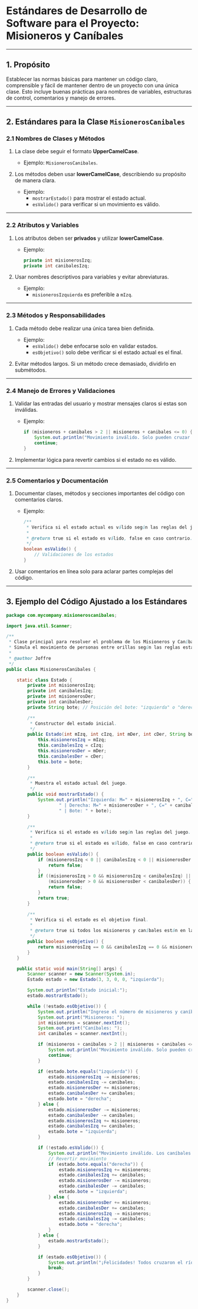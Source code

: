 # **Estándares de Desarrollo de Software para el Proyecto: Misioneros y Caníbales**

---

## **1. Propósito**

Establecer las normas básicas para mantener un código claro, comprensible y fácil de mantener dentro de un proyecto con una única clase. Esto incluye buenas prácticas para nombres de variables, estructuras de control, comentarios y manejo de errores.

---

## **2. Estándares para la Clase `MisionerosCanibales`**

### **2.1 Nombres de Clases y Métodos**
1. La clase debe seguir el formato **UpperCamelCase**.  
   - Ejemplo: `MisionerosCanibales`.

2. Los métodos deben usar **lowerCamelCase**, describiendo su propósito de manera clara.  
   - Ejemplo: 
     - `mostrarEstado()` para mostrar el estado actual.  
     - `esValido()` para verificar si un movimiento es válido.

---

### **2.2 Atributos y Variables**
1. Los atributos deben ser **privados** y utilizar **lowerCamelCase**.  
   - Ejemplo:
     ```java
     private int misionerosIzq;
     private int canibalesIzq;
     ```

2. Usar nombres descriptivos para variables y evitar abreviaturas.  
   - Ejemplo:
     - `misionerosIzquierda` es preferible a `mIzq`.

---

### **2.3 Métodos y Responsabilidades**
1. Cada método debe realizar una única tarea bien definida.  
   - Ejemplo:
     - `esValido()` debe enfocarse solo en validar estados.  
     - `esObjetivo()` solo debe verificar si el estado actual es el final.

2. Evitar métodos largos. Si un método crece demasiado, dividirlo en submétodos.

---

### **2.4 Manejo de Errores y Validaciones**
1. Validar las entradas del usuario y mostrar mensajes claros si estas son inválidas.  
   - Ejemplo:
     ```java
     if (misioneros + canibales > 2 || misioneros + canibales <= 0) {
         System.out.println("Movimiento inválido. Solo pueden cruzar 1 o 2 personas.");
         continue;
     }
     ```

2. Implementar lógica para revertir cambios si el estado no es válido.

---

### **2.5 Comentarios y Documentación**
1. Documentar clases, métodos y secciones importantes del código con comentarios claros.  
   - Ejemplo:
     ```java
     /**
      * Verifica si el estado actual es válido según las reglas del juego.
      * 
      * @return true si el estado es válido, false en caso contrario.
      */
     boolean esValido() {
         // Validaciones de los estados
     }
     ```

2. Usar comentarios en línea solo para aclarar partes complejas del código.

---

## **3. Ejemplo del Código Ajustado a los Estándares**

```java
package com.mycompany.misioneroscanibales;

import java.util.Scanner;

/**
 * Clase principal para resolver el problema de los Misioneros y Caníbales.
 * Simula el movimiento de personas entre orillas según las reglas establecidas.
 * 
 * @author Joffre
 */
public class MisionerosCanibales {

    static class Estado {
        private int misionerosIzq;
        private int canibalesIzq;
        private int misionerosDer;
        private int canibalesDer;
        private String bote; // Posición del bote: "izquierda" o "derecha"

        /**
         * Constructor del estado inicial.
         */
        public Estado(int mIzq, int cIzq, int mDer, int cDer, String bote) {
            this.misionerosIzq = mIzq;
            this.canibalesIzq = cIzq;
            this.misionerosDer = mDer;
            this.canibalesDer = cDer;
            this.bote = bote;
        }

        /**
         * Muestra el estado actual del juego.
         */
        public void mostrarEstado() {
            System.out.println("Izquierda: M=" + misionerosIzq + ", C=" + canibalesIzq +
                    " | Derecha: M=" + misionerosDer + ", C=" + canibalesDer +
                    " | Bote: " + bote);
        }

        /**
         * Verifica si el estado es válido según las reglas del juego.
         * 
         * @return true si el estado es válido, false en caso contrario.
         */
        public boolean esValido() {
            if (misionerosIzq < 0 || canibalesIzq < 0 || misionerosDer < 0 || canibalesDer < 0) {
                return false;
            }
            if ((misionerosIzq > 0 && misionerosIzq < canibalesIzq) || 
                (misionerosDer > 0 && misionerosDer < canibalesDer)) {
                return false;
            }
            return true;
        }

        /**
         * Verifica si el estado es el objetivo final.
         * 
         * @return true si todos los misioneros y caníbales están en la derecha.
         */
        public boolean esObjetivo() {
            return misionerosIzq == 0 && canibalesIzq == 0 && misionerosDer == 3 && canibalesDer == 3;
        }
    }

    public static void main(String[] args) {
        Scanner scanner = new Scanner(System.in);
        Estado estado = new Estado(3, 3, 0, 0, "izquierda");

        System.out.println("Estado inicial:");
        estado.mostrarEstado();

        while (!estado.esObjetivo()) {
            System.out.println("Ingrese el número de misioneros y caníbales a mover:");
            System.out.print("Misioneros: ");
            int misioneros = scanner.nextInt();
            System.out.print("Caníbales: ");
            int canibales = scanner.nextInt();

            if (misioneros + canibales > 2 || misioneros + canibales <= 0) {
                System.out.println("Movimiento inválido. Solo pueden cruzar 1 o 2 personas.");
                continue;
            }

            if (estado.bote.equals("izquierda")) {
                estado.misionerosIzq -= misioneros;
                estado.canibalesIzq -= canibales;
                estado.misionerosDer += misioneros;
                estado.canibalesDer += canibales;
                estado.bote = "derecha";
            } else {
                estado.misionerosDer -= misioneros;
                estado.canibalesDer -= canibales;
                estado.misionerosIzq += misioneros;
                estado.canibalesIzq += canibales;
                estado.bote = "izquierda";
            }

            if (!estado.esValido()) {
                System.out.println("Movimiento inválido. Los caníbales superan a los misioneros en alguna orilla.");
                // Revertir movimiento
                if (estado.bote.equals("derecha")) {
                    estado.misionerosIzq += misioneros;
                    estado.canibalesIzq += canibales;
                    estado.misionerosDer -= misioneros;
                    estado.canibalesDer -= canibales;
                    estado.bote = "izquierda";
                } else {
                    estado.misionerosDer += misioneros;
                    estado.canibalesDer += canibales;
                    estado.misionerosIzq -= misioneros;
                    estado.canibalesIzq -= canibales;
                    estado.bote = "derecha";
                }
            } else {
                estado.mostrarEstado();
            }

            if (estado.esObjetivo()) {
                System.out.println("¡Felicidades! Todos cruzaron el río de manera segura.");
                break;
            }
        }

        scanner.close();
    }
}
